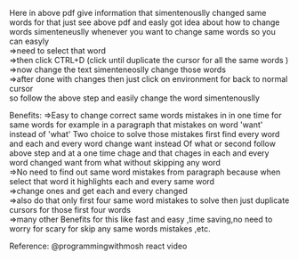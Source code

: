 Here in above pdf give  information that  simentenouslly changed same words 
for that just see above pdf and easly got idea about how to change words simenteneuslly
whenever you want to change same words so you can easyly<br>
=>need to select that word <br>
=>then click CTRL+D (click until duplicate the cursor for all the same words )<br>
=>now change the text simenteneoslly change those words<br>
=>after done with changes then  just click on environment for back to normal cursor<br>
so  follow the above step and easily change the word simentenouslly



Benefits:
=>Easy to change correct same words mistakes in in one time for same words 
for example in a paragraph that mistakes on word 'want' instead of 'what'
Two choice to solve those mistakes 
first find every word and each and every word change want instead Of what or
second follow above step and at a one time chage and that chages in each and every word changed want from what without skipping any word<br>
=>No need to find out same word mistakes from paragraph because when select that word it highlights each and every same word<br>
=>change ones and get each and every changed <br>
=>also do that only first four same word mistakes to solve then just duplicate cursors for those first four words<br>
=>many other Benefits for this like fast and easy ,time saving,no need to worry for scary for skip any same words mistakes ,etc.<br>

Reference:
@programmingwithmosh react video
